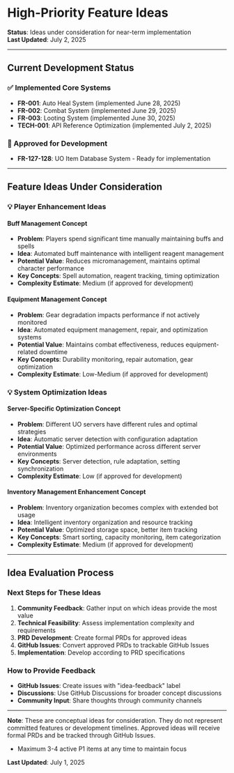 # High-Priority Feature Ideas

**Status**: Ideas under consideration for near-term implementation  
**Last Updated**: July 2, 2025

---

## Current Development Status

### ✅ Implemented Core Systems
- **FR-001**: Auto Heal System (implemented June 28, 2025)
- **FR-002**: Combat System (implemented June 29, 2025)
- **FR-003**: Looting System (implemented June 30, 2025)
- **TECH-001**: API Reference Optimization (implemented July 2, 2025)

### 📝 Approved for Development
- **FR-127-128**: UO Item Database System - Ready for implementation

---

## Feature Ideas Under Consideration

### 💡 Player Enhancement Ideas

#### Buff Management Concept
- **Problem**: Players spend significant time manually maintaining buffs and spells
- **Idea**: Automated buff maintenance with intelligent reagent management
- **Potential Value**: Reduces micromanagement, maintains optimal character performance
- **Key Concepts**: Spell automation, reagent tracking, timing optimization
- **Complexity Estimate**: Medium (if approved for development)

#### Equipment Management Concept
- **Problem**: Gear degradation impacts performance if not actively monitored
- **Idea**: Automated equipment management, repair, and optimization systems
- **Potential Value**: Maintains combat effectiveness, reduces equipment-related downtime
- **Key Concepts**: Durability monitoring, repair automation, gear optimization
- **Complexity Estimate**: Low-Medium (if approved for development)

### 💡 System Optimization Ideas

#### Server-Specific Optimization Concept
- **Problem**: Different UO servers have different rules and optimal strategies
- **Idea**: Automatic server detection with configuration adaptation
- **Potential Value**: Optimized performance across different server environments
- **Key Concepts**: Server detection, rule adaptation, setting synchronization
- **Complexity Estimate**: Low (if approved for development)

#### Inventory Management Enhancement Concept
- **Problem**: Inventory organization becomes complex with extended bot usage
- **Idea**: Intelligent inventory organization and resource tracking
- **Potential Value**: Optimized storage space, better item tracking
- **Key Concepts**: Smart sorting, capacity monitoring, item categorization
- **Complexity Estimate**: Medium (if approved for development)

---

## Idea Evaluation Process

### Next Steps for These Ideas
1. **Community Feedback**: Gather input on which ideas provide the most value
2. **Technical Feasibility**: Assess implementation complexity and requirements
3. **PRD Development**: Create formal PRDs for approved ideas
4. **GitHub Issues**: Convert approved PRDs to trackable GitHub Issues
5. **Implementation**: Develop according to PRD specifications

### How to Provide Feedback
- **GitHub Issues**: Create issues with "idea-feedback" label
- **Discussions**: Use GitHub Discussions for broader concept discussions
- **Community Input**: Share thoughts through community channels

---

**Note**: These are conceptual ideas for consideration. They do not represent committed features or development timelines. Approved ideas will receive formal PRDs and be tracked through GitHub Issues.
- Maximum 3-4 active P1 items at any time to maintain focus

**Last Updated**: July 1, 2025
